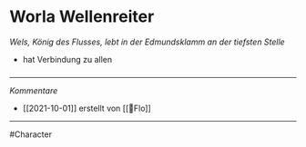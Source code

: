 # Worla Wellenreiter
*Wels, König des Flusses, lebt in der Edmundsklamm an der tiefsten Stelle*
- hat Verbindung zu allen 
#####
---
*Kommentare*
- [[2021-10-01]] erstellt von [[🦝Flo]]
---
#Character